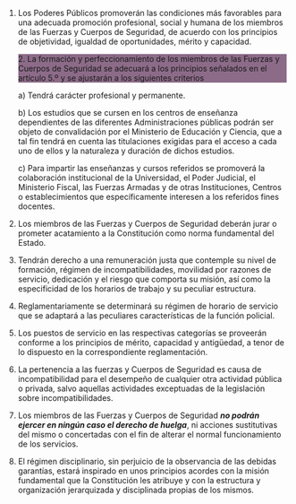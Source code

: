 1. Los Poderes Públicos promoverán las condiciones más favorables para una adecuada promoción profesional, social y humana de los miembros de las Fuerzas y Cuerpos de Seguridad, de acuerdo con los principios de objetividad, igualdad de oportunidades, mérito y capacidad.

	<p style="background-color: #8c6b88;">2. La formación y perfeccionamiento de los miembros de las Fuerzas y Cuerpos de Seguridad se adecuará a los principios señalados en el artículo 5.º y se ajustarán a los siguientes criterios</p>
	a) Tendrá carácter profesional y permanente.
	
	b) Los estudios que se cursen en los centros de enseñanza dependientes de las diferentes Administraciones públicas podrán ser objeto de convalidación por el Ministerio de Educación y Ciencia, que a tal fin tendrá en cuenta las titulaciones exigidas para el acceso a cada uno de ellos y la naturaleza y duración de dichos estudios.
	
	c) Para impartir las enseñanzas y cursos referidos se promoverá la colaboración institucional de la Universidad, el Poder Judicial, el Ministerio Fiscal, las Fuerzas Armadas y de otras Instituciones, Centros o establecimientos que específicamente interesen a los referidos fines docentes.

3. Los miembros de las Fuerzas y Cuerpos de Seguridad deberán jurar o prometer acatamiento a la Constitución como norma fundamental del Estado.

4. Tendrán derecho a una remuneración justa que contemple su nivel de formación, régimen de incompatibilidades, movilidad por razones de servicio, dedicación y el riesgo que comporta su misión, así como la especificidad de los horarios de trabajo y su peculiar estructura.

5. Reglamentariamente se determinará su régimen de horario de servicio que se adaptará a las peculiares características de la función policial.

6. Los puestos de servicio en las respectivas categorías se proveerán conforme a los principios de mérito, capacidad y antigüedad, a tenor de lo dispuesto en la correspondiente reglamentación.

7. La pertenencia a las fuerzas y Cuerpos de Seguridad es causa de incompatibilidad para el desempeño de cualquier otra actividad pública o privada, salvo aquellas actividades exceptuadas de la legislación sobre incompatibilidades.

8. Los miembros de las Fuerzas y Cuerpos de Seguridad  ***no podrán ejercer en ningún caso el derecho de huelga***, ni acciones sustitutivas del mismo o concertadas con el fin de alterar el normal funcionamiento de los servicios.

9. El régimen disciplinario, sin perjuicio de la observancia de las debidas garantías, estará inspirado en unos principios acordes con la misión fundamental que la Constitución les atribuye y con la estructura y organización jerarquizada y disciplinada propias de los mismos.